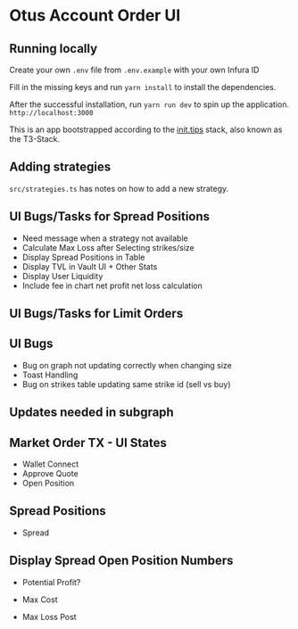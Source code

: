 # Otus Account Order UI

## Running locally

Create your own `.env` file from `.env.example` with your own Infura ID

Fill in the missing keys and run `yarn install` to install the dependencies.

After the successful installation, run `yarn run dev` to spin up the application. `http://localhost:3000`

This is an app bootstrapped according to the [init.tips](https://init.tips) stack, also known as the T3-Stack.

## Adding strategies

`src/strategies.ts` has notes on how to add a new strategy.

## UI Bugs/Tasks for Spread Positions

- Need message when a strategy not available
- Calculate Max Loss after Selecting strikes/size
- Display Spread Positions in Table
- Display TVL in Vault UI + Other Stats
- Display User Liquidity
- Include fee in chart net profit net loss calculation

## UI Bugs/Tasks for Limit Orders

## UI Bugs

- Bug on graph not updating correctly when changing size
- Toast Handling
- Bug on strikes table updating same strike id (sell vs buy)

## Updates needed in subgraph

## Market Order TX - UI States

- Wallet Connect
- Approve Quote
- Open Position

## Spread Positions

- Spread

## Display Spread Open Position Numbers

- Potential Profit?
- Max Cost

- Max Loss Post
